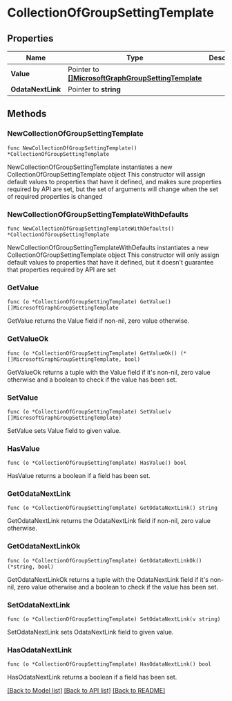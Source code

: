 # CollectionOfGroupSettingTemplate

## Properties

Name | Type | Description | Notes
------------ | ------------- | ------------- | -------------
**Value** | Pointer to [**[]MicrosoftGraphGroupSettingTemplate**](MicrosoftGraphGroupSettingTemplate.md) |  | [optional] 
**OdataNextLink** | Pointer to **string** |  | [optional] 

## Methods

### NewCollectionOfGroupSettingTemplate

`func NewCollectionOfGroupSettingTemplate() *CollectionOfGroupSettingTemplate`

NewCollectionOfGroupSettingTemplate instantiates a new CollectionOfGroupSettingTemplate object
This constructor will assign default values to properties that have it defined,
and makes sure properties required by API are set, but the set of arguments
will change when the set of required properties is changed

### NewCollectionOfGroupSettingTemplateWithDefaults

`func NewCollectionOfGroupSettingTemplateWithDefaults() *CollectionOfGroupSettingTemplate`

NewCollectionOfGroupSettingTemplateWithDefaults instantiates a new CollectionOfGroupSettingTemplate object
This constructor will only assign default values to properties that have it defined,
but it doesn't guarantee that properties required by API are set

### GetValue

`func (o *CollectionOfGroupSettingTemplate) GetValue() []MicrosoftGraphGroupSettingTemplate`

GetValue returns the Value field if non-nil, zero value otherwise.

### GetValueOk

`func (o *CollectionOfGroupSettingTemplate) GetValueOk() (*[]MicrosoftGraphGroupSettingTemplate, bool)`

GetValueOk returns a tuple with the Value field if it's non-nil, zero value otherwise
and a boolean to check if the value has been set.

### SetValue

`func (o *CollectionOfGroupSettingTemplate) SetValue(v []MicrosoftGraphGroupSettingTemplate)`

SetValue sets Value field to given value.

### HasValue

`func (o *CollectionOfGroupSettingTemplate) HasValue() bool`

HasValue returns a boolean if a field has been set.

### GetOdataNextLink

`func (o *CollectionOfGroupSettingTemplate) GetOdataNextLink() string`

GetOdataNextLink returns the OdataNextLink field if non-nil, zero value otherwise.

### GetOdataNextLinkOk

`func (o *CollectionOfGroupSettingTemplate) GetOdataNextLinkOk() (*string, bool)`

GetOdataNextLinkOk returns a tuple with the OdataNextLink field if it's non-nil, zero value otherwise
and a boolean to check if the value has been set.

### SetOdataNextLink

`func (o *CollectionOfGroupSettingTemplate) SetOdataNextLink(v string)`

SetOdataNextLink sets OdataNextLink field to given value.

### HasOdataNextLink

`func (o *CollectionOfGroupSettingTemplate) HasOdataNextLink() bool`

HasOdataNextLink returns a boolean if a field has been set.


[[Back to Model list]](../README.md#documentation-for-models) [[Back to API list]](../README.md#documentation-for-api-endpoints) [[Back to README]](../README.md)


